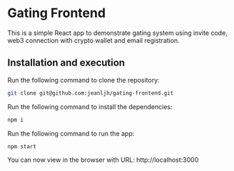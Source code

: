 # Gating Frontend

This is a simple React app to demonstrate gating system using invite code, web3 connection with crypto wallet and email registration.

## Installation and execution

Run the following command to clone the repository:
```bash
git clone git@github.com:jeanljh/gating-frontend.git
```

Run the following command to install the dependencies:
```bash
npm i
```

Run the following command to run the app:
```bash
npm start
```

You can now view in the browser with URL: http://localhost:3000
